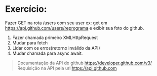 # Exercício:
Fazer GET na rota /users com seu user ex: get em https://api.github.com/users/reprograma e exibir sua foto do github.
01. Fazer chamada primeiro XMLHttpRequest
02. Mudar para fetch
03. Lidar com os erros(retorno inválido da API)
04. Mudar chamada para async await.
> Documentação da API do github  https://developer.github.com/v3/
> Requisição na API pela url https://api.github.com 
    